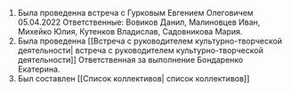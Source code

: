 1. Была проведенна встреча с Гурковым Евгением Олеговичем 05.04.2022
	Ответственные: Вовиков Данил, Малиновцев Иван, Михейко Юлия, Кутенков Владислав, Садовникова Мария.
2. Была проведенна  [[Встреча с руководителем культурно-творческой деятельности| встреча с руководителем культурно-творческой деятельности]]
	Ответственная за выполнение Бондаренко Екатерина.
3. Был составлен  [[Список коллективов| список коллективов]]
	
